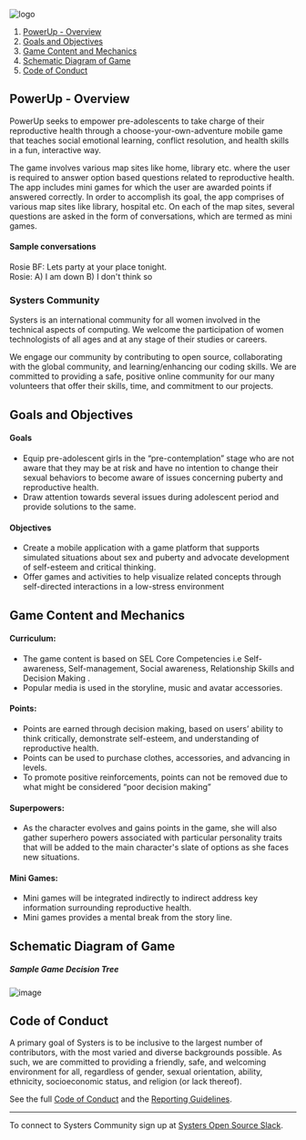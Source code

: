 ![logo](https://user-images.githubusercontent.com/24268711/33803115-e8dfded4-ddad-11e7-92f6-973ce0659488.png)
1. <a href="#overview">PowerUp - Overview</a>
2. <a href="#goals">Goals and Objectives</a>
3. <a href="#mechanics">Game Content and Mechanics</a>
4. <a href="#diagram">Schematic Diagram of Game</a>
4. <a href="#code">Code of Conduct</a>

<a name="overview" />

## PowerUp - Overview  

PowerUp seeks to empower pre-adolescents to take charge of their reproductive health through a choose-your-own-adventure mobile game that teaches social emotional learning, conflict resolution, and health skills in a fun, interactive way.   

The game involves various map sites like home, library etc. where the user is required to answer option based questions related to reproductive health. The app includes mini games for which the user are awarded points if answered correctly.  In order to accomplish its goal, the app comprises of various map sites like library, hospital etc. On each of the map sites, several questions are asked in the form of conversations, which are termed as mini games. 

#### Sample conversations
Rosie BF: Lets party at your place tonight.   
Rosie: A) I am down       B) I don't think so 

### Systers Community
Systers is an international community for all women involved in the technical aspects of computing. We welcome the participation of women technologists of all ages and at any stage of their studies or careers.  

We engage our community by contributing to open source, collaborating with the global community, and learning/enhancing our coding skills.  We are committed to providing a safe, positive online community for our many volunteers that offer their skills, time, and commitment to our projects.

<a name="goals" />

## Goals and Objectives

#### Goals
* Equip pre-adolescent girls in the “pre-contemplation” stage who are not aware that they may be at risk and have no intention to change their sexual behaviors to become aware of issues concerning puberty and reproductive health.
* Draw attention towards several issues during adolescent period and provide solutions to the same.

#### Objectives
* Create a mobile application with a game platform that supports simulated situations about sex and puberty and advocate development of self-esteem and critical thinking.
* Offer games and activities to help visualize related concepts through self-directed interactions in a low-stress environment

<a name="mechanics" />

## Game Content and Mechanics 
#### Curriculum:
* The game content is based on SEL Core Competencies i.e Self-awareness, Self-management, Social awareness, Relationship Skills and Decision Making . 
* Popular media is used in the storyline, music and avatar accessories.

#### Points:
* Points are earned through decision making, based on users’ ability to think critically, demonstrate self-esteem, and understanding of reproductive health.
* Points can be used to purchase clothes, accessories, and advancing in levels.
* To promote positive reinforcements, points can not be removed due to what 
might be considered “poor decision making” 

#### Superpowers:
* As the character evolves and gains points in the game, she will also gather superhero powers associated with particular personality traits that will be added to the main character's slate of options as she faces new situations.

#### Mini Games: 
* Mini games will be integrated indirectly to indirect address key information surrounding reproductive health.
* Mini games provides a mental break from the story line.

<a name="diagram" />

## Schematic Diagram of Game
	
##### Sample Game Decision Tree 

![image](https://user-images.githubusercontent.com/24268711/33802948-ceeca5f6-dda9-11e7-8aed-4118831158cd.png)

<a name="code" />

## Code of Conduct
A primary goal of Systers is to be inclusive to the largest number of contributors, with the most varied and diverse backgrounds possible. As such, we are committed to providing a friendly, safe, and welcoming environment for all, regardless of gender, sexual orientation, ability, ethnicity, socioeconomic status, and religion (or lack thereof).

See the full [Code of Conduct](https://github.com/systers/powerup-iOS/blob/master/code_of_conduct.md) and the [Reporting Guidelines](https://github.com/systers/powerup-iOS/blob/master/reporting_guidelines.md).

***

To connect to Systers Community sign up at  [Systers Open Source Slack](http://systers.io/slack-systers-opensource/).


		


				
			
		
		
				
			
		





